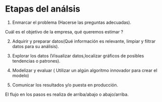 # Etapas del análsis

1. Enmarcar el problema (Hacerse las preguntas adecuadas).

Cuál es el objetivo de la empresa, qué queremos estimar ? 


2.  Adquirir y preparar datos(Qué información es relevante, limpiar y filtrar datos para su análisis).

3.  Explorar los datos (Visualizar datos,localizar gráficos de posibles tendencias o patrones).

4.  Modelizar y evaluar ( Utilizar un algún algoritmo innovador para crear el modelo)

5.  Comunicar los resultados y/o puesta en producción.

El flujo en los pasos es realiza de arriba/abajo o abajo/arriba.